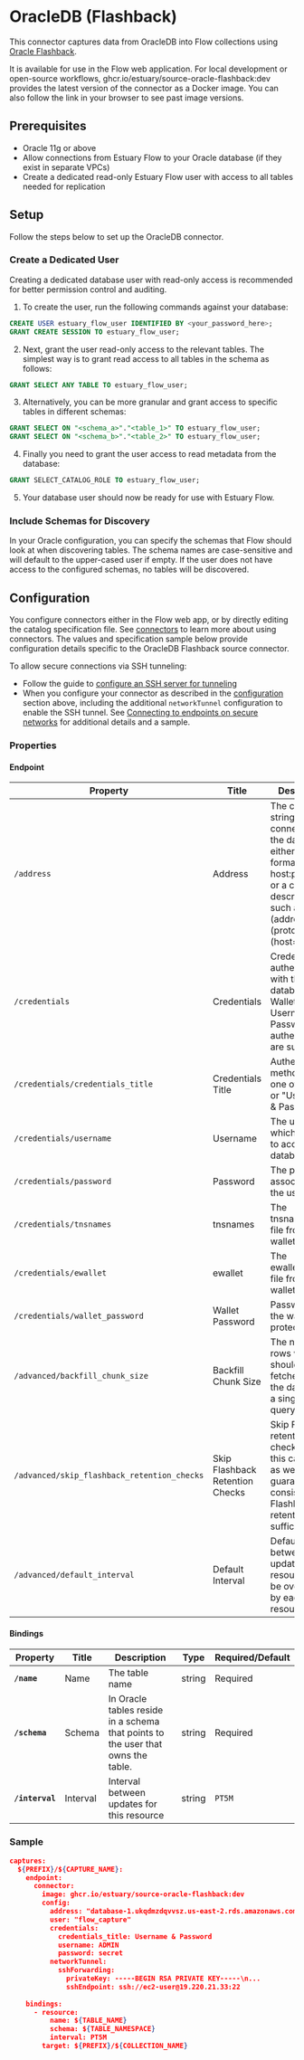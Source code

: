 
# OracleDB (Flashback)
This connector captures data from OracleDB into Flow collections using [Oracle Flashback](https://www.oracle.com/database/technologies/flashback/).

It is available for use in the Flow web application. For local development or open-source workflows, ghcr.io/estuary/source-oracle-flashback:dev provides the latest version of the connector as a Docker image. You can also follow the link in your browser to see past image versions.

## Prerequisites
* Oracle 11g or above
* Allow connections from Estuary Flow to your Oracle database (if they exist in separate VPCs)
* Create a dedicated read-only Estuary Flow user with access to all tables needed for replication

## Setup
Follow the steps below to set up the OracleDB connector.

### Create a Dedicated User

Creating a dedicated database user with read-only access is recommended for better permission control and auditing.

1. To create the user, run the following commands against your database:

```sql
CREATE USER estuary_flow_user IDENTIFIED BY <your_password_here>;
GRANT CREATE SESSION TO estuary_flow_user;
```

2. Next, grant the user read-only access to the relevant tables. The simplest way is to grant read access to all tables in the schema as follows:

```sql
GRANT SELECT ANY TABLE TO estuary_flow_user;
```

3. Alternatively, you can be more granular and grant access to specific tables in different schemas:

```sql
GRANT SELECT ON "<schema_a>"."<table_1>" TO estuary_flow_user;
GRANT SELECT ON "<schema_b>"."<table_2>" TO estuary_flow_user;
```

4. Finally you need to grant the user access to read metadata from the database:

```sql
GRANT SELECT_CATALOG_ROLE TO estuary_flow_user;
```

5. Your database user should now be ready for use with Estuary Flow.

### Include Schemas for Discovery
In your Oracle configuration, you can specify the schemas that Flow should look at when discovering tables. The schema names are case-sensitive and will default to the upper-cased user if empty. If the user does not have access to the configured schemas, no tables will be discovered.

## Configuration
You configure connectors either in the Flow web app, or by directly editing the catalog specification file. See [connectors](https://docs.estuary.dev/concepts/connectors/#using-connectors) to learn more about using connectors. The values and specification sample below provide configuration details specific to the OracleDB Flashback source connector.

To allow secure connections via SSH tunneling:
  * Follow the guide to [configure an SSH server for tunneling](/guides/connect-network/)
  * When you configure your connector as described in the [configuration](#configuration) section above, including the additional `networkTunnel` configuration to enable the SSH tunnel. See [Connecting to endpoints on secure networks](/concepts/connectors.md#connecting-to-endpoints-on-secure-networks) for additional details and a sample.

### Properties

#### Endpoint
| Property                                    | Title                           | Description                                                                                                                                                                                                                                                                     | Type    | Required/Default |
| -----------                                 | --------                        | ------------------------------------------------------------------------------------------------------------------------------------------------------------------------------------------------------------------------------------------------------------------------------- | ------  | ---------------- |
| `/address`                                  | Address                         | The connection string for connecting to the database, either in the format of host:port/SID or a connect descriptor such as (address=(protocol=tcps)(host=...)...)                                                                                                              | string  | Required         |
| `/credentials`                              | Credentials                     | Credentials for authenticating with the database. Wallet and Username & Password authentication are supported.                                                                                                                                                                  | object  |                  |
| `/credentials/credentials_title`            | Credentials Title               | Authentication method to use, one of "Wallet" or "Username & Password"                                                                                                                                                                                                          | string  | Required         |
| `/credentials/username`                     | Username                        | The username which is used to access the database.                                                                                                                                                                                                                              | string  | Required         |
| `/credentials/password`                     | Password                        | The password associated with the username.                                                                                                                                                                                                                                      | string  | Required         |
| `/credentials/tnsnames`                     | tnsnames                        | The tnsnames.ora file from the wallet.                                                                                                                                                                                                                                          | string  |                  |
| `/credentials/ewallet`                      | ewallet                         | The ewallet.pem file from the wallet.                                                                                                                                                                                                                                           | string  |                  |
| `/credentials/wallet_password`              | Wallet Password                 | Password of the wallet, if protected.                                                                                                                                                                                                                                           | string  |                  |
| `/advanced/backfill_chunk_size`             | Backfill Chunk Size             | The number of rows which should be fetched from the database in a single backfill query.                                                                                                                                                                                        | integer | `50000`          |
| `/advanced/skip_flashback_retention_checks` | Skip Flashback Retention Checks | Skip Flashback retention checks. Use this cautiously as we cannot guarantee consistency if Flashback retention is not sufficient.                                                                                                                                               | integer | `false`          |
| `/advanced/default_interval`                | Default Interval                | Default interval between updates for all resources. Can be overwritten by each resource.                                                                                                                                                                                        | integer | `PT5M`           |


#### Bindings

| Property        | Title     | Description                                                                                                         | Type      | Required/Default |
| -------         | ------    | ------                                                                                                              | --------- | --------         |
| **`/name`**     | Name      | The table name                                                                                                      | string    | Required         |
| **`/schema`**   | Schema    | In Oracle tables reside in a schema that points to the user that owns the table.                                    | string    | Required         |
| **`/interval`** | Interval  | Interval between updates for this resource                                                                          | string    | `PT5M`           |


### Sample

```json
captures:
  ${PREFIX}/${CAPTURE_NAME}:
    endpoint:
      connector:
        image: ghcr.io/estuary/source-oracle-flashback:dev
        config:
          address: "database-1.ukqdmzdqvvsz.us-east-2.rds.amazonaws.com:1521/ORCL"
          user: "flow_capture"
          credentials:
            credentials_title: Username & Password
            username: ADMIN
            password: secret
          networkTunnel:
            sshForwarding:
              privateKey: -----BEGIN RSA PRIVATE KEY-----\n...
              sshEndpoint: ssh://ec2-user@19.220.21.33:22
          
    bindings:
      - resource:
          name: ${TABLE_NAME}
          schema: ${TABLE_NAMESPACE}
          interval: PT5M
        target: ${PREFIX}/${COLLECTION_NAME}
```
